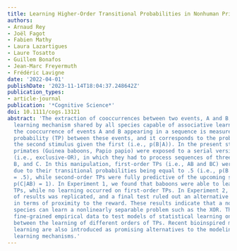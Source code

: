 ```yaml
---
title: Learning Higher-Order Transitional Probabilities in Nonhuman Primates
authors:
- Arnaud Rey
- Joël Fagot
- Fabien Mathy
- Laura Lazartigues
- Laure Tosatto
- Guillem Bonafos
- Jean-Marc Freyermuth
- Frédéric Lavigne
date: '2022-04-01'
publishDate: '2023-11-14T18:04:37.248642Z'
publication_types:
- article-journal
publication: '*Cognitive Science*'
doi: 10.1111/cogs.13121
abstract: 'The extraction of cooccurrences between two events, A and B, is a central
  learning mechanism shared by all species capable of associative learning. Formally,
  the cooccurrence of events A and B appearing in a sequence is measured by the transitional
  probability (TP) between these events, and it corresponds to the probability of
  the second stimulus given the first (i.e., p(B|A)). In the present study, nonhuman
  primates (Guinea baboons, Papio papio) were exposed to a serial version of the XOR
  (i.e., exclusive-OR), in which they had to process sequences of three stimuli: A,
  B, and C. In this manipulation, first-order TPs (i.e., AB and BC) were uninformative
  due to their transitional probabilities being equal to .5 (i.e., p(B|A) = p(C|B)
  = .5), while second-order TPs were fully predictive of the upcoming stimulus (i.e.,
  p(C|AB) = 1). In Experiment 1, we found that baboons were able to learn second-order
  TPs, while no learning occurred on first-order TPs. In Experiment 2, this pattern
  of results was replicated, and a final test ruled out an alternative interpretation
  in terms of proximity to the reward. These results indicate that a nonhuman primate
  species can learn a nonlinearly separable problem such as the XOR. They also provide
  fine-grained empirical data to test models of statistical learning on the interaction
  between the learning of different orders of TPs. Recent bioinspired models of associative
  learning are also introduced as promising alternatives to the modeling of statistical
  learning mechanisms.'
---
```

